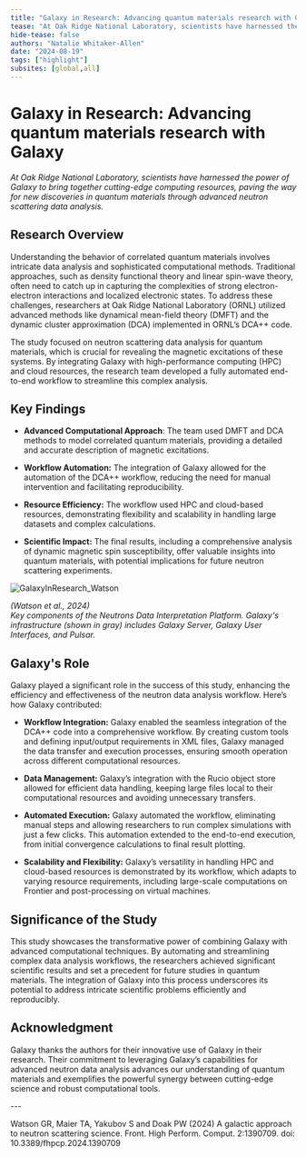 ```yaml
---
title: "Galaxy in Research: Advancing quantum materials research with Galaxy"
tease: "At Oak Ridge National Laboratory, scientists have harnessed the power of Galaxy to bring together cutting-edge computing resources, paving the way for new discoveries in quantum materials through advanced neutron scattering data analysis."
hide-tease: false
authors: "Natalie Whitaker-Allen"
date: "2024-08-19"
tags: ["highlight"]
subsites: [global,all]
---
```


# **Galaxy in Research: Advancing quantum materials research with Galaxy**

*At Oak Ridge National Laboratory, scientists have harnessed the power of Galaxy to bring together cutting-edge computing resources, paving the way for new discoveries in quantum materials through advanced neutron scattering data analysis.*

## **Research Overview**

Understanding the behavior of correlated quantum materials involves intricate data analysis and sophisticated computational methods. Traditional approaches, such as density functional theory and linear spin-wave theory, often need to catch up in capturing the complexities of strong electron-electron interactions and localized electronic states. To address these challenges, researchers at Oak Ridge National Laboratory (ORNL) utilized advanced methods like dynamical mean-field theory (DMFT) and the dynamic cluster approximation (DCA) implemented in ORNL’s DCA++ code.

The study focused on neutron scattering data analysis for quantum materials, which is crucial for revealing the magnetic excitations of these systems. By integrating Galaxy with high-performance computing (HPC) and cloud resources, the research team developed a fully automated end-to-end workflow to streamline this complex analysis.

## **Key Findings**

* **Advanced Computational Approach**: The team used DMFT and DCA methods to model correlated quantum materials, providing a detailed and accurate description of magnetic excitations.

* **Workflow Automation:** The integration of Galaxy allowed for the automation of the DCA++ workflow, reducing the need for manual intervention and facilitating reproducibility.

* **Resource Efficiency:** The workflow used HPC and cloud-based resources, demonstrating flexibility and scalability in handling large datasets and complex calculations.

* **Scientific Impact:** The final results, including a comprehensive analysis of dynamic magnetic spin susceptibility, offer valuable insights into quantum materials, with potential implications for future neutron scattering experiments.

![GalaxyInResearch_Watson](https://github.com/user-attachments/assets/ec1052af-2432-47f8-9c90-a18544f34064)

*(Watson et al., 2024\)*  
*Key components of the Neutrons Data Interpretation Platform. Galaxy's infrastructure (shown in gray) includes Galaxy Server, Galaxy User Interfaces, and Pulsar.*

## **Galaxy's Role**

Galaxy played a significant role in the success of this study, enhancing the efficiency and effectiveness of the neutron data analysis workflow. Here’s how Galaxy contributed:

* **Workflow Integration:** Galaxy enabled the seamless integration of the DCA++ code into a comprehensive workflow. By creating custom tools and defining input/output requirements in XML files, Galaxy managed the data transfer and execution processes, ensuring smooth operation across different computational resources.

* **Data Management:** Galaxy’s integration with the Rucio object store allowed for efficient data handling, keeping large files local to their computational resources and avoiding unnecessary transfers.

* **Automated Execution:** Galaxy automated the workflow, eliminating manual steps and allowing researchers to run complex simulations with just a few clicks. This automation extended to the end-to-end execution, from initial convergence calculations to final result plotting.

* **Scalability and Flexibility:** Galaxy’s versatility in handling HPC and cloud-based resources is demonstrated by its workflow, which adapts to varying resource requirements, including large-scale computations on Frontier and post-processing on virtual machines.

## **Significance of the Study**

This study showcases the transformative power of combining Galaxy with advanced computational techniques. By automating and streamlining complex data analysis workflows, the researchers achieved significant scientific results and set a precedent for future studies in quantum materials. The integration of Galaxy into this process underscores its potential to address intricate scientific problems efficiently and reproducibly.

## **Acknowledgment**

Galaxy thanks the authors for their innovative use of Galaxy in their research. Their commitment to leveraging Galaxy’s capabilities for advanced neutron data analysis advances our understanding of quantum materials and exemplifies the powerful synergy between cutting-edge science and robust computational tools.

---<br><be> 

Watson GR, Maier TA, Yakubov S and Doak PW (2024) A galactic approach to neutron scattering science. Front. High Perform. Comput. 2:1390709. doi: 10.3389/fhpcp.2024.1390709


